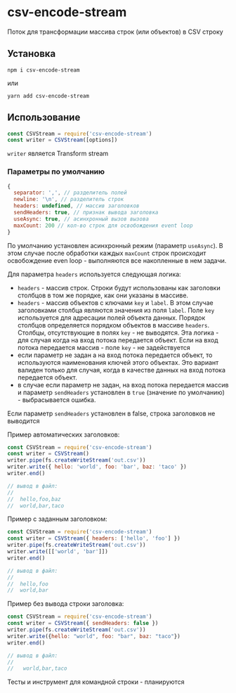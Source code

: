 # csv-encode-stream

Поток для трансформации массива строк (или объектов) в CSV строку

## Установка

```npm i csv-encode-stream```

или 

```yarn add csv-encode-stream```

## Использование

```javascript
const CSVStream = require('csv-encode-stream')
const writer = CSVStream([options])
```

`writer` является Transform stream

### Параметры по умолчанию

```javascript
{
  separator: ',', // разделитель полей
  newline: '\n', // разделитель строк
  headers: undefined, // массив заголовков 
  sendHeaders: true, // признак вывода заголовка
  useAsync: true, // асинхронный вызов вызова
  maxCount: 200 // кол-во строк для освобождения event loop
}
```
По умолчанию установлен асинхронный режим (параметр `useAsync`). В этом случае после обработки каждых `maxCount` строк происходит освобождение even loop - выполняются все накопленные в нем задачи.

Для параметра `headers` используется следующая логика:
- `headers` - массив строк. Строки будут использованы как заголовки столбцов в том же порядке, как они указаны в массиве. 
- `headers` - массив объектов с ключами `key` и `label`. В этом случае заголовками столбца являются значения из поля `label`. Поле `key` используется для адресации полей объекта данных. Порядок столбцов определяется порядком объектов в массиве `headers`. Столбцы, отсутствующие в полях `key` - не выводятся. Эта логика - для случая когда на вход потока передается объект. Если на вход потока передается массив - поле `key` - не задействуется
- если параметр не задан а на вход потока передается объект, то используются наименования ключей этого объектах. Это вариант валиден только для случая, когда в качестве данных на вход потока передается объект. 
- в случае если параметр не задан, на вход потока передается массив и параметр `sendHeaders` установлен в `true` (значение по умолчанию) - выбрасывается ошибка.

Если параметр `sendHeaders` установлен в false, строка заголовков не выводится

Пример автоматических заголовков:

```javascript
const CSVStream = require('csv-encode-stream')
const writer = CSVStream()
writer.pipe(fs.createWriteStream('out.csv'))
writer.write({ hello: 'world', foo: 'bar', baz: 'taco' })
writer.end()

// вывод в файл:
//
//  hello,foo,baz
//  world,bar,taco
```

Пример с заданным заголовком:

```javascript
const CSVStream = require('csv-encode-stream')
const writer = CSVStream({ headers: ['hello', 'foo'] })
writer.pipe(fs.createWriteStream('out.csv'))
writer.write([['world', 'bar']])
writer.end()

// вывод в файл:
//
//  hello,foo
//  world,bar
```

Пример без вывода строки заголовка:

```javascript
const CSVStream = require('csv-encode-stream')
const writer = CSVStream({ sendHeaders: false })
writer.pipe(fs.createWriteStream('out.csv'))
writer.write({hello: "world", foo: "bar", baz: "taco"})
writer.end()

// вывод в файл:
//
//   world,bar,taco
```

Тесты и инструмент для командной строки - планируются